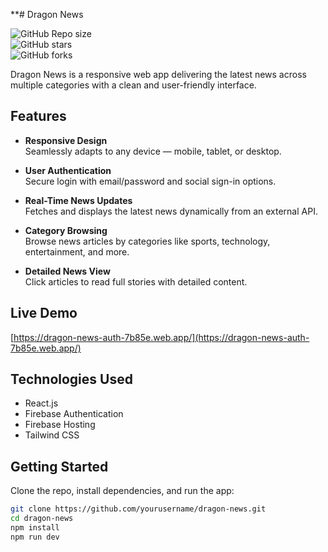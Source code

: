 
**# Dragon News

![GitHub Repo size](https://img.shields.io/github/repo-size/yourusername/dragon-news)  
![GitHub stars](https://img.shields.io/github/stars/yourusername/dragon-news?style=social)  
![GitHub forks](https://img.shields.io/github/forks/yourusername/dragon-news?style=social)  

Dragon News is a responsive web app delivering the latest news across multiple categories with a clean and user-friendly interface.

## Features

- **Responsive Design**  
  Seamlessly adapts to any device — mobile, tablet, or desktop.

- **User Authentication**  
  Secure login with email/password and social sign-in options.

- **Real-Time News Updates**  
  Fetches and displays the latest news dynamically from an external API.

- **Category Browsing**  
  Browse news articles by categories like sports, technology, entertainment, and more.

- **Detailed News View**  
  Click articles to read full stories with detailed content.

## Live Demo

[https://dragon-news-auth-7b85e.web.app/](https://dragon-news-auth-7b85e.web.app/)

## Technologies Used

- React.js  
- Firebase Authentication  
- Firebase Hosting  
- Tailwind CSS

## Getting Started

Clone the repo, install dependencies, and run the app:

```bash
git clone https://github.com/yourusername/dragon-news.git
cd dragon-news
npm install
npm run dev
